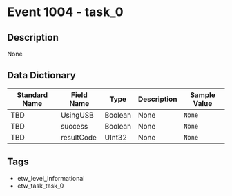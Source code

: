 # Event 1004 - task_0

## Description
None

## Data Dictionary
|Standard Name|Field Name|Type|Description|Sample Value|
|---|---|---|---|---|
|TBD|UsingUSB|Boolean|None|`None`|
|TBD|success|Boolean|None|`None`|
|TBD|resultCode|UInt32|None|`None`|

## Tags
* etw_level_Informational
* etw_task_task_0